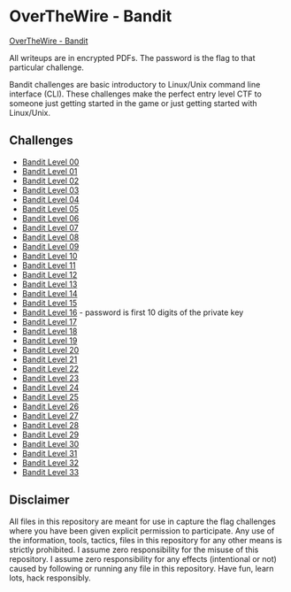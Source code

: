 # OverTheWire - Bandit
[OverTheWire - Bandit](http://overthewire.org/wargames/bandit/)

All writeups are in encrypted PDFs.  The password is the flag to that particular challenge.

Bandit challenges are basic introductory to Linux/Unix command line interface (CLI).  These challenges make the perfect entry level CTF to someone just getting started in the game or just getting started with Linux/Unix.

## Challenges
- [Bandit Level 00](bandit_lvl00.pdf)
- [Bandit Level 01](bandit_lvl01.pdf)
- [Bandit Level 02](bandit_lvl02.pdf)
- [Bandit Level 03](bandit_lvl03.pdf)
- [Bandit Level 04](bandit_lvl04.pdf)
- [Bandit Level 05](bandit_lvl05.pdf)
- [Bandit Level 06](bandit_lvl06.pdf)
- [Bandit Level 07](bandit_lvl07.pdf)
- [Bandit Level 08](bandit_lvl08.pdf)
- [Bandit Level 09](bandit_lvl09.pdf)
- [Bandit Level 10](bandit_lvl10.pdf)
- [Bandit Level 11](bandit_lvl11.pdf)
- [Bandit Level 12](bandit_lvl12.pdf)
- [Bandit Level 13](bandit_lvl13.pdf)
- [Bandit Level 14](bandit_lvl14.pdf)
- [Bandit Level 15](bandit_lvl15.pdf)
- [Bandit Level 16](bandit_lvl16.pdf) - password is first 10 digits of the private key
- [Bandit Level 17](bandit_lvl17.pdf)
- [Bandit Level 18](bandit_lvl18.pdf)
- [Bandit Level 19](bandit_lvl19.pdf)
- [Bandit Level 20](bandit_lvl20.pdf)
- [Bandit Level 21](bandit_lvl21.pdf)
- [Bandit Level 22](bandit_lvl22.pdf)
- [Bandit Level 23](bandit_lvl23.pdf)
- [Bandit Level 24](bandit_lvl24.pdf)
- [Bandit Level 25](bandit_lvl25.pdf)
- [Bandit Level 26](bandit_lvl26.pdf)
- [Bandit Level 27](bandit_lvl27.pdf)
- [Bandit Level 28](bandit_lvl28.pdf)
- [Bandit Level 29](bandit_lvl29.pdf)
- [Bandit Level 30](bandit_lvl30.pdf)
- [Bandit Level 31](bandit_lvl31.pdf)
- [Bandit Level 32](bandit_lvl32.pdf)
- [Bandit Level 33](bandit_lvl33.pdf)

## Disclaimer
All files in this repository are meant for use in capture the flag challenges where you have been given explicit permission to participate.  Any use of the information, tools, tactics, files in this repository for any other means is strictly prohibited.  I assume zero responsibility for the misuse of this repository.  I assume zero responsibility for any effects (intentional or not) caused by following or running any file in this repository.  Have fun, learn lots, hack responsibly.